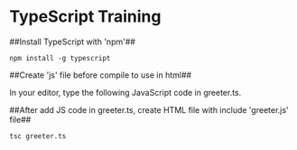 # TypeScript Training

##Install TypeScript with 'npm'##

`npm install -g typescript`

##Create 'js' file before compile to use in html##

In your editor, type the following JavaScript code in greeter.ts.

##After add JS code in greeter.ts, create HTML file with include 'greeter.js' file##

`tsc greeter.ts`

